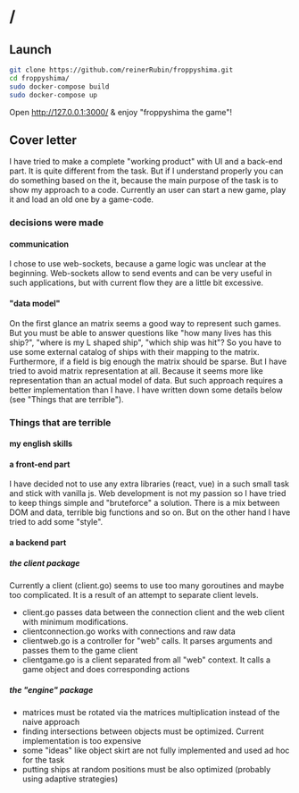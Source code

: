 # /
## Launch

```bash
git clone https://github.com/reinerRubin/froppyshima.git
cd froppyshima/
sudo docker-compose build
sudo docker-compose up
```

Open http://127.0.0.1:3000/ & enjoy "froppyshima the game"!

## Cover letter
I have tried to make a complete "working product" with UI and a back-end part. It is quite different from the task. But if I understand properly you can do something based on the it, because the main purpose of the task is to show my approach to a code. Currently an user can start a new game, play it and load an old one by a game-code.

### decisions were made
#### communication
I chose to use web-sockets, because a game logic was unclear at the beginning. Web-sockets allow to send events and can be very useful in such applications, but with current flow they are a little bit excessive.

#### "data model"
On the first glance an matrix seems a good way to represent such games. But you must be able to answer questions like "how many lives has this ship?", "where is my L shaped ship", "which ship was hit"? So you have to use some external catalog of ships with their mapping to the matrix. Furthermore, if a field is big enough the matrix should be sparse. But I have tried to avoid matrix representation at all. Because it seems more like representation than an actual model of data. But such approach requires a better implementation than I have. I have written down some details below (see "Things that are terrible").


### Things that are terrible
#### my english skills
#### a front-end part
I have decided not to use any extra libraries (react, vue) in a such small task and stick with vanilla js. Web development is not my passion so I have tried to keep things simple and "bruteforce" a solution. There is a mix between DOM and data, terrible big functions and so on. But on the other hand I have tried to add some "style".

#### a backend part
##### the client package
Currently a client (client.go) seems to use too many goroutines and maybe too complicated. It is a result of an attempt to separate client levels.
* client.go passes data between the connection client and the web client with minimum modifications.
* clientconnection.go works with connections and raw data
* clientweb.go is a controller for "web" calls. It parses arguments and passes them to the game client
* clientgame.go is a client separated from all "web" context. It calls a game object and does corresponding actions


##### the "engine" package
* matrices must be rotated via the matrices multiplication instead of the naive approach
* finding intersections between objects must be optimized. Current implementation is too expensive
* some "ideas" like object skirt are not fully implemented and used ad hoc for the task
* putting ships at random positions must be also optimized (probably using adaptive strategies)
